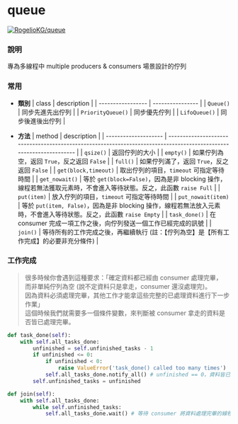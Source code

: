 # queue

[![RogelioKG/queue](https://img.shields.io/badge/Sync%20with%20HackMD-grey?logo=markdown)](https://hackmd.io/@RogelioKG/queue)

### 說明
專為多線程中 multiple producers & consumers 場景設計的佇列

### 常用
+ **類別**
  | class             | description      |
  | ----------------- | ---------------- |
  | `Queue()`         | 同步先進先出佇列 |
  | `PriorityQueue()` | 同步優先佇列     |
  | `LifoQueue()`     | 同步後進後出佇列 |

+ **方法**
  | method               | description                                                                                                         |
  | -------------------- | ------------------------------------------------------------------------------------------------------------------- |
  | `qsize()`            | 返回佇列的大小                                                                                                      |
  | `empty()`            | 如果佇列為空，返回 `True`，反之返回 `False`                                                                         |
  | `full()`             | 如果佇列滿了，返回 `True`，反之返回 `False`                                                                         |
  | `get(block,timeout)` | 取出佇列的項目，`timeout` 可指定等待時間                                                                            |
  | `get_nowait()`       | 等於 `get(block=False)`，因為是非 blocking 操作，線程若無法獲取元素時，不會進入等待狀態。反之，此函數 `raise Full`  |
  | `put(item)`          | 放入佇列的項目，`timeout` 可指定等待時間                                                                            |
  | `put_nowait(item)`   | 等於 `put(item, False)`，因為是非 blocking 操作，線程若無法放入元素時，不會進入等待狀態。反之，此函數 `raise Empty` |
  | `task_done()`        | 在 consumer 完成一項工作之後，向佇列發送一個工作已經完成的訊號                                                                |
  | `join()`             | 等待所有的工作完成之後，再繼續執行 (註：【佇列為空】是【所有工作完成】的必要非充分條件)                             |

### 工作完成
  > 很多時候你會遇到這種要求：「確定資料都已經由 consumer 處理完畢，\
  > 而非單純佇列為空 (說不定資料只是拿走，consumer 還沒處理完)。\
  > 因為資料必須處理完畢，其他工作才能拿這些完整的已處理資料進行下一步作業」\
  > 這個時候我們就需要多一個條件變數，來判斷被 consumer 拿走的資料是否皆已處理完畢。

  ```py
  def task_done(self):
      with self.all_tasks_done:
          unfinished = self.unfinished_tasks - 1
          if unfinished <= 0:
              if unfinished < 0:
                  raise ValueError('task_done() called too many times')
              self.all_tasks_done.notify_all() # unfinished == 0，資料皆已處理完畢，在等資料的線程們，你們可以做事了！
          self.unfinished_tasks = unfinished
  ```
  ```py
  def join(self):
      with self.all_tasks_done:
          while self.unfinished_tasks:
              self.all_tasks_done.wait() # 等待 consumer 將資料處理完畢的線程
  ```